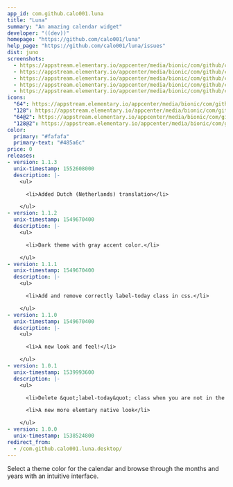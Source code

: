 ```yaml
---
app_id: com.github.calo001.luna
title: "Luna"
summary: "An amazing calendar widget"
developer: "((dev))"
homepage: "https://github.com/calo001/luna"
help_page: "https://github.com/calo001/luna/issues"
dist: juno
screenshots:
  - https://appstream.elementary.io/appcenter/media/bionic/com/github/calo001.luna/698D9C2C7AA24A9CC908193D101AA2C8/screenshots/image-1_orig.png
  - https://appstream.elementary.io/appcenter/media/bionic/com/github/calo001.luna/698D9C2C7AA24A9CC908193D101AA2C8/screenshots/image-2_orig.png
  - https://appstream.elementary.io/appcenter/media/bionic/com/github/calo001.luna/698D9C2C7AA24A9CC908193D101AA2C8/screenshots/image-3_orig.png
  - https://appstream.elementary.io/appcenter/media/bionic/com/github/calo001.luna/698D9C2C7AA24A9CC908193D101AA2C8/screenshots/image-4_orig.png
  - https://appstream.elementary.io/appcenter/media/bionic/com/github/calo001.luna/698D9C2C7AA24A9CC908193D101AA2C8/screenshots/image-5_orig.png
icons:
  "64": https://appstream.elementary.io/appcenter/media/bionic/com/github/calo001.luna/698D9C2C7AA24A9CC908193D101AA2C8/icons/64x64/com.github.calo001.luna_com.github.calo001.luna.png
  "128": https://appstream.elementary.io/appcenter/media/bionic/com/github/calo001.luna/698D9C2C7AA24A9CC908193D101AA2C8/icons/128x128/com.github.calo001.luna_com.github.calo001.luna.png
  "64@2": https://appstream.elementary.io/appcenter/media/bionic/com/github/calo001.luna/698D9C2C7AA24A9CC908193D101AA2C8/icons/64x64@2/com.github.calo001.luna_com.github.calo001.luna.png
  "128@2": https://appstream.elementary.io/appcenter/media/bionic/com/github/calo001.luna/698D9C2C7AA24A9CC908193D101AA2C8/icons/128x128@2/com.github.calo001.luna_com.github.calo001.luna.png
color:
  primary: "#fafafa"
  primary-text: "#485a6c"
price: 0
releases:
- version: 1.1.3
  unix-timestamp: 1552608000
  description: |-
    <ul>

      <li>Added Dutch (Netherlands) translation</li>

    </ul>
- version: 1.1.2
  unix-timestamp: 1549670400
  description: |-
    <ul>

      <li>Dark theme with gray accent color.</li>

    </ul>
- version: 1.1.1
  unix-timestamp: 1549670400
  description: |-
    <ul>

      <li>Add and remove correctly label-today class in css.</li>

    </ul>
- version: 1.1.0
  unix-timestamp: 1549670400
  description: |-
    <ul>

      <li>A new look and feel!</li>

    </ul>
- version: 1.0.1
  unix-timestamp: 1539993600
  description: |-
    <ul>

      <li>Delete &quot;label-today&quot; class when you are not in the current date</li>

      <li>A new more elemtary native look</li>

    </ul>
- version: 1.0.0
  unix-timestamp: 1538524800
redirect_from:
  - /com.github.calo001.luna.desktop/
---
```


<p>Select a theme color for the calendar and browse through the months and years with an intuitive interface.</p>
